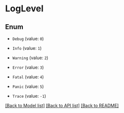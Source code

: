 # LogLevel

## Enum


* `Debug` (value: `0`)

* `Info` (value: `1`)

* `Warning` (value: `2`)

* `Error` (value: `3`)

* `Fatal` (value: `4`)

* `Panic` (value: `5`)

* `Trace` (value: `-1`)


[[Back to Model list]](README.md#documentation-for-models) [[Back to API list]](../README.md#documentation-for-api-endpoints) [[Back to README]](../README.md)


